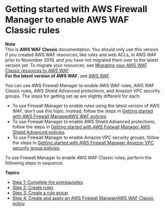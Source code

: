 # Getting started with AWS Firewall Manager to enable AWS WAF Classic rules<a name="classic-getting-started-fms"></a>

**Note**  
This is **AWS WAF Classic** documentation\. You should only use this version if you created AWS WAF resources, like rules and web ACLs, in AWS WAF prior to November 2019, and you have not migrated them over to the latest version yet\. To migrate your resources, see [Migrating your AWS WAF Classic resources to AWS WAF](waf-migrating-from-classic.md)\.  
**For the latest version of AWS WAF**, see [AWS WAF](waf-chapter.md)\. 

You can use AWS Firewall Manager to enable AWS WAF rules, AWS WAF Classic rules, AWS Shield Advanced protections, and Amazon VPC security groups\. The steps for getting set up are slightly different for each:
+ To use Firewall Manager to enable rules using the latest version of AWS WAF, don't use this topic\. Instead, follow the steps in [Getting started with AWS Firewall Manager​ AWS WAF policies](getting-started-fms.md)\. 
+ To use Firewall Manager to enable AWS Shield Advanced protections, follow the steps in [Getting started with AWS Firewall Manager​ AWS Shield Advanced policies](getting-started-fms-shield.md)\.
+ To use Firewall Manager to enable Amazon VPC security groups, follow the steps in [Getting started with AWS Firewall Manager Amazon VPC security group policies](getting-started-fms-security-group.md)\. 

To use Firewall Manager to enable AWS WAF Classic rules, perform the following steps in sequence\. 

**Topics**
+ [Step 1: Complete the prerequisites](classic-complete-prereq.md)
+ [Step 2: Create rules](classic-get-started-fms-create-rules.md)
+ [Step 3: Create a rule group](classic-get-started-fms-create-rule-group.md)
+ [Step 4: Create and apply an AWS Firewall ManagerAWS WAF Classic policy](classic-get-started-fms-create-security-policy.md)